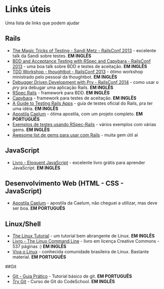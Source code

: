 # Links úteis

Uma lista de links que podem ajudar 

## Rails

* [The Magic Tricks of Testing - Sandi Metz - RailsConf 2013](https://www.youtube.com/watch?v=URSWYvyc42M) - excelente talk da Sandi sobre testes. **EM INGLÊS**  
* [BDD and Acceptance Testing with RSpec and Capybara - RailsConf 2013](https://www.youtube.com/watch?v=BG_DDUD4M9E) - uma boa talk sobre BDD e testes de aceitação. **EM INGLÊS** 
* [TDD Workshop - thoughtbot - RailsConf 2013](https://www.youtube.com/watch?v=sj5TXzgZ1Sk) - ótimo workshop ministrado pelo pessoal da thoughtbot. **EM INGLÊS**  
* [Debugger Driven Development with Pry - RailsConf 2014](https://www.youtube.com/watch?v=4hfMUP5iTq8) - como usar o *pry* pra debugar uma aplicação Rails. **EM INGLÊS**
* [RSpec Rails](https://github.com/rspec/rspec-rails) - framework para BDD. **EM INGLÊS** 
* [Capybara](https://github.com/jnicklas/capybara) - framework para testes de aceitação. **EM INGLÊS** 
* [A Guide to Testing Rails Apps](http://guides.rubyonrails.org/testing.html) - guia de testes oficial do Rails, pra ter uma idéia. **EM INGLÊS**
* [Apostila Caelum](https://www.caelum.com.br/apostila-ruby-on-rails/) - ótima apostila, com um projeto completo. **EM PORTUGUÊS**
* [Exemplos de testes usando RSpec-Rails](https://github.com/eliotsykes/rspec-rails-examples) - vários exemplos com várias gems. **EM INGLÊS**
* [Awesome list de gems para usar com Rails](https://github.com/hothero/awesome-rails-gem) - muita gem útil aí

## JavaScript

* [Livro - Eloquent JavaScript](http://www.eloquentjavascript.net/) - excelente livro grátis para aprender JavaScript. **EM INGLÊS** 

## Desenvolvimento Web (HTML - CSS - JavaScript)

* [Apostila Caelum](https://www.caelum.com.br/apostila-html-css-javascript/) - apostila da Caelum, não cheguei a utilizar, mas deve ser boa. **EM PORTUGUÊS**

## Linux/Shell

* [The Linux Tutorial](http://www.linux-tutorial.info/modules.php?name=MContent&pageid=224) - um tutorial bem abrangente de Linux. **EM INGLÊS**  
* [Livro - The Linux Command Line](http://linuxcommand.org/tlcl.php) - livro em licença Creative Commons - 537 páginas :) **EM INGLÊS**  
* [Viva o Linux](http://www.vivaolinux.com.br/linux/) - conhecida comunidade brasileira de Linux. Bastante material. **EM PORTUGUÊS**

##Git

* [Git - Guia Prático](http://rogerdudler.github.io/git-guide/index.pt_BR.html) - Tutorial básico de git. **EM PORTUGUÊS**
* [Try Git](https://try.github.io/levels/1/challenges/1) - Curso de Git do CodeSchool. **EM INGLÊS**
